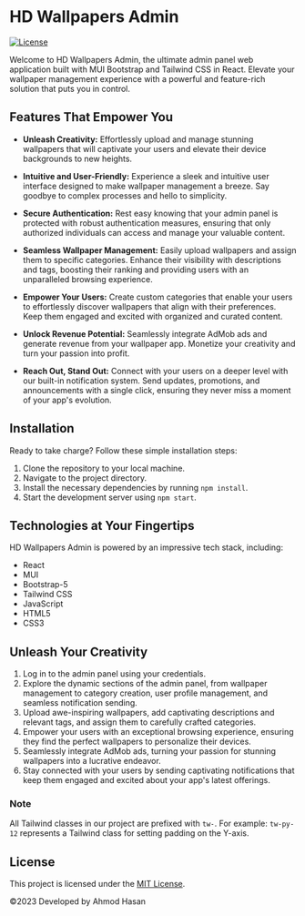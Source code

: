 # HD Wallpapers Admin

[![License](https://img.shields.io/badge/license-MIT-blue.svg)](LICENSE)

Welcome to HD Wallpapers Admin, the ultimate admin panel web application built with MUI Bootstrap and Tailwind CSS in React. Elevate your wallpaper management experience with a powerful and feature-rich solution that puts you in control.

## Features That Empower You

- **Unleash Creativity:** Effortlessly upload and manage stunning wallpapers that will captivate your users and elevate their device backgrounds to new heights.

- **Intuitive and User-Friendly:** Experience a sleek and intuitive user interface designed to make wallpaper management a breeze. Say goodbye to complex processes and hello to simplicity.

- **Secure Authentication:** Rest easy knowing that your admin panel is protected with robust authentication measures, ensuring that only authorized individuals can access and manage your valuable content.

- **Seamless Wallpaper Management:** Easily upload wallpapers and assign them to specific categories. Enhance their visibility with descriptions and tags, boosting their ranking and providing users with an unparalleled browsing experience.

- **Empower Your Users:** Create custom categories that enable your users to effortlessly discover wallpapers that align with their preferences. Keep them engaged and excited with organized and curated content.

- **Unlock Revenue Potential:** Seamlessly integrate AdMob ads and generate revenue from your wallpaper app. Monetize your creativity and turn your passion into profit.

- **Reach Out, Stand Out:** Connect with your users on a deeper level with our built-in notification system. Send updates, promotions, and announcements with a single click, ensuring they never miss a moment of your app's evolution.

## Installation

Ready to take charge? Follow these simple installation steps:

1. Clone the repository to your local machine.
2. Navigate to the project directory.
3. Install the necessary dependencies by running `npm install`.
4. Start the development server using `npm start`.

## Technologies at Your Fingertips

HD Wallpapers Admin is powered by an impressive tech stack, including:

- React
- MUI 
- Bootstrap-5
- Tailwind CSS
- JavaScript
- HTML5
- CSS3

## Unleash Your Creativity

1. Log in to the admin panel using your credentials.
2. Explore the dynamic sections of the admin panel, from wallpaper management to category creation, user profile management, and seamless notification sending.
3. Upload awe-inspiring wallpapers, add captivating descriptions and relevant tags, and assign them to carefully crafted categories.
4. Empower your users with an exceptional browsing experience, ensuring they find the perfect wallpapers to personalize their devices.
5. Seamlessly integrate AdMob ads, turning your passion for stunning wallpapers into a lucrative endeavor.
6. Stay connected with your users by sending captivating notifications that keep them engaged and excited about your app's latest offerings.

### Note

All Tailwind classes in our project are prefixed with `tw-`. For example: `tw-py-12` represents a Tailwind class for setting padding on the Y-axis.

## License

This project is licensed under the [MIT License](LICENSE).

©2023 Developed by Ahmod Hasan
